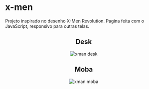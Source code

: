 # x-men
Projeto inspirado no desenho X-Men Revolution. Pagina feita com o JavaScript, responsivo para outras telas.

<div align="center">
<h2>Desk</h2>

![xman desk](https://github.com/pedroairees/x-men/assets/110794196/72e52cff-ab4e-4ce0-a968-9ff11b5612ea)

<h2>Moba</h2>

![xman moba](https://github.com/pedroairees/x-men/assets/110794196/8d83a4a2-1aa4-4e5d-b24f-1a7e27e57e5b)

</div>

